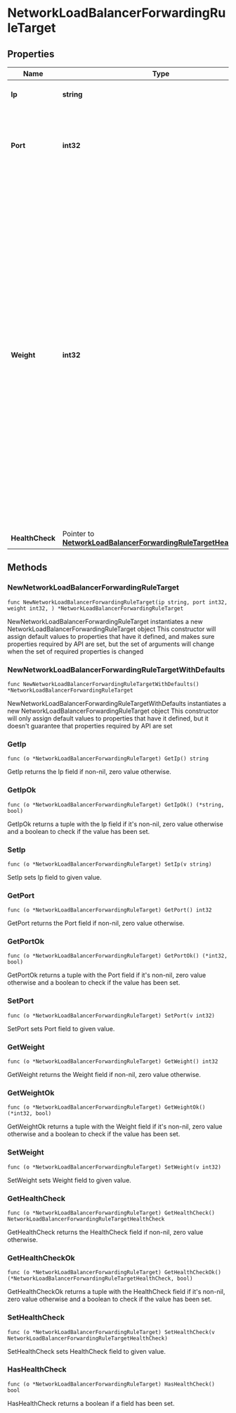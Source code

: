 # NetworkLoadBalancerForwardingRuleTarget

## Properties

|Name | Type | Description | Notes|
|------------ | ------------- | ------------- | -------------|
|**Ip** | **string** | The IP of the balanced target VM. | |
|**Port** | **int32** | The port of the balanced target service; valid range is 1 to 65535. | |
|**Weight** | **int32** | Traffic is distributed in proportion to target weight, relative to the combined weight of all targets. A target with higher weight receives a greater share of traffic. Valid range is 0 to 256 and default is 1. Targets with weight of 0 do not participate in load balancing but still accept persistent connections. It is best to assign weights in the middle of the range to leave room for later adjustments. | |
|**HealthCheck** | Pointer to [**NetworkLoadBalancerForwardingRuleTargetHealthCheck**](NetworkLoadBalancerForwardingRuleTargetHealthCheck.md) |  | [optional] |

## Methods

### NewNetworkLoadBalancerForwardingRuleTarget

`func NewNetworkLoadBalancerForwardingRuleTarget(ip string, port int32, weight int32, ) *NetworkLoadBalancerForwardingRuleTarget`

NewNetworkLoadBalancerForwardingRuleTarget instantiates a new NetworkLoadBalancerForwardingRuleTarget object
This constructor will assign default values to properties that have it defined,
and makes sure properties required by API are set, but the set of arguments
will change when the set of required properties is changed

### NewNetworkLoadBalancerForwardingRuleTargetWithDefaults

`func NewNetworkLoadBalancerForwardingRuleTargetWithDefaults() *NetworkLoadBalancerForwardingRuleTarget`

NewNetworkLoadBalancerForwardingRuleTargetWithDefaults instantiates a new NetworkLoadBalancerForwardingRuleTarget object
This constructor will only assign default values to properties that have it defined,
but it doesn't guarantee that properties required by API are set

### GetIp

`func (o *NetworkLoadBalancerForwardingRuleTarget) GetIp() string`

GetIp returns the Ip field if non-nil, zero value otherwise.

### GetIpOk

`func (o *NetworkLoadBalancerForwardingRuleTarget) GetIpOk() (*string, bool)`

GetIpOk returns a tuple with the Ip field if it's non-nil, zero value otherwise
and a boolean to check if the value has been set.

### SetIp

`func (o *NetworkLoadBalancerForwardingRuleTarget) SetIp(v string)`

SetIp sets Ip field to given value.


### GetPort

`func (o *NetworkLoadBalancerForwardingRuleTarget) GetPort() int32`

GetPort returns the Port field if non-nil, zero value otherwise.

### GetPortOk

`func (o *NetworkLoadBalancerForwardingRuleTarget) GetPortOk() (*int32, bool)`

GetPortOk returns a tuple with the Port field if it's non-nil, zero value otherwise
and a boolean to check if the value has been set.

### SetPort

`func (o *NetworkLoadBalancerForwardingRuleTarget) SetPort(v int32)`

SetPort sets Port field to given value.


### GetWeight

`func (o *NetworkLoadBalancerForwardingRuleTarget) GetWeight() int32`

GetWeight returns the Weight field if non-nil, zero value otherwise.

### GetWeightOk

`func (o *NetworkLoadBalancerForwardingRuleTarget) GetWeightOk() (*int32, bool)`

GetWeightOk returns a tuple with the Weight field if it's non-nil, zero value otherwise
and a boolean to check if the value has been set.

### SetWeight

`func (o *NetworkLoadBalancerForwardingRuleTarget) SetWeight(v int32)`

SetWeight sets Weight field to given value.


### GetHealthCheck

`func (o *NetworkLoadBalancerForwardingRuleTarget) GetHealthCheck() NetworkLoadBalancerForwardingRuleTargetHealthCheck`

GetHealthCheck returns the HealthCheck field if non-nil, zero value otherwise.

### GetHealthCheckOk

`func (o *NetworkLoadBalancerForwardingRuleTarget) GetHealthCheckOk() (*NetworkLoadBalancerForwardingRuleTargetHealthCheck, bool)`

GetHealthCheckOk returns a tuple with the HealthCheck field if it's non-nil, zero value otherwise
and a boolean to check if the value has been set.

### SetHealthCheck

`func (o *NetworkLoadBalancerForwardingRuleTarget) SetHealthCheck(v NetworkLoadBalancerForwardingRuleTargetHealthCheck)`

SetHealthCheck sets HealthCheck field to given value.

### HasHealthCheck

`func (o *NetworkLoadBalancerForwardingRuleTarget) HasHealthCheck() bool`

HasHealthCheck returns a boolean if a field has been set.


